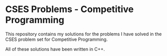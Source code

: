 # CSES Problems - Competitive Programming

This repository contains my solutions for the problems I have solved in the CSES problem set for Competitive Programming.

All of these solutions have been written in C++.
